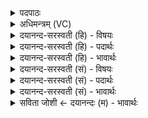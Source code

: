 <details><summary>पदपाठः</summary>

अनु॑। त्वा॒। मा॒ता। म॒न्य॒ता॒म्। अनु॑। पि॒ता। अनु॑। भ्राता॑। सग॑र्भ्य॒ इति॒ सऽग॑र्भ्यः। अनु॑। सखा॑। सयू॑थ्य॒ इति॒ सऽयू॑थ्यः। सा। दे॒वि॒। दे॒वम्। अच्छ॑। इ॒हि॒। इन्द्रा॑य। सोम॑म्। रु॒द्रः। त्वा॒। आ। व॒र्त्त॒य॒तु॒। स्व॒स्ति॑। सोम॑स॒खेति॒ सोम॑ऽसखा। पुनः॑। आ। इ॒हिः॒। २०।
</details>

<details><summary>अधिमन्त्रम् (VC)</summary>

- वाग्विद्युतौ देवते
- वत्स ऋषिः
- साम्नी जगती भुरिग् आर्षी उष्णिक्
- निषादः
</details>

<details><summary>दयानन्द-सरस्वती (हि) - विषयः</summary>

फिर वह वाणी और बिजुली कैसी हैं, इस विषय का उपदेश अगले मन्त्र में किया है ॥
</details>

<details><summary>दयानन्द-सरस्वती (हि) - पदार्थः</summary>

पदार्थान्वयभाषाः -  हे मनुष्य ! जैसे (रुद्रः) परमेश्वर वा ४४ चवालीस वर्ष पर्यन्त अखण्ड ब्रह्मचर्य्याश्रम सेवन से पूर्ण विद्यायुक्त विद्वान् (त्वा) तुझको जिस वाणी वा बिजुली तथा (सोमम्) उत्तम पदार्थसमूह और (स्वस्ति) सुख को (इन्द्राय) परमैश्वर्य्य की प्राप्ति के लिये (आवर्त्तयतु) प्रवृत्त करे और जो (सा) वह (सोमसखा) विद्याप्रकाशयुक्त वाणी और (देवि) दिव्यगुणयुक्त बिजुली (देवम्) उत्तम धर्मात्मा विद्वान् को प्राप्त होती है, वैसे उसको तू (पुनः) बार-बार (अच्छ) अच्छे प्रकार (इहि) प्राप्त हो और इसको ग्रहण करने के लिये (त्वा) तुझ को (माता) उत्पन्न करनेवाली जननी (अनुमन्यताम्) अनुमति अर्थात् आज्ञा देवे, इसी प्रकार (पिता) उत्पन्न करनेवाला जनक (सगर्भ्यः) तुल्य गर्भ में होनेवाला (भ्राता) भाई और (सयूथ्यः) समूह में रहनेवाला (सखा) मित्र ये सब प्रसन्नता पूर्वक आज्ञा देवें, उसको तू (पुनरेहि) अत्यन्त पुरुषार्थ करके बारं-बार प्राप्त हो ॥२०॥
</details>

<details><summary>दयानन्द-सरस्वती (हि) - भावार्थः</summary>

भावार्थभाषाः -  इस मन्त्र में वाचकलुप्तोपमालङ्कार है। प्रश्नः—मनुष्यों को परस्पर किस प्रकार वर्त्तना चाहिये? उत्तरः—जैसे धर्मात्मा, विद्वान्, माता, पिता, भाई, मित्र आदि सत्यव्यवहार में प्रवृत्त हों, वैसे पुत्रादि और जैसे विद्वान् धार्मिक पुत्रादि धर्मयुक्त व्यवहार में वर्त्तें, वैसे माता पिता आदि को भी वर्त्तना चाहिये ॥२०॥
</details>

<details><summary>दयानन्द-सरस्वती (सं) - विषयः</summary>

पुनस्ते कीदृश्यावित्युपदिश्यते ॥
</details>

<details><summary>दयानन्द-सरस्वती (सं) - पदार्थः</summary>

पदार्थान्वयभाषाः -  हे मनुष्य ! यथा रुद्रः परमेश्वरो विद्वान् वा वर्त्तयतु, यां वाणीं विद्युतं सोमं देवं स्वस्ति सुखं यस्मा इन्द्राय आ वर्त्तयतु, सा सोमसखा देवि वाग्विद्युद्वा देवं विद्वांसमेति, तथैव त्वं तस्मै पुनरच्छेहि, पुनः पुनः समन्तात् सम्यग्रीत्या प्राप्नुहि। एतद्विद्यां ग्रहीतुं त्वा त्वां मातानुमन्यतां पितानुमन्यतां सगर्भ्यो भ्राताऽनुमन्यतां सयूथ्यः सखाऽनुमन्यतां त्वं च त्वा तां पुनः पुनः पुरुषार्थेनैहि प्राप्नुहि ॥२०॥
</details>

<details><summary>दयानन्द-सरस्वती (सं) - भावार्थः</summary>

भावार्थभाषाः -  अत्र वाचकलुप्तोपमालङ्कारः। मनुष्यैः परस्परमेवं वर्त्तितव्यं यथा धर्म्मात्मा विदुषी माता धर्म्मात्मा विद्वान् पिता भ्राता मित्रादयश्च सत्ये व्यवहारे प्रवर्तेरँस्तथैव पुत्रादिभिरप्यनुवर्तितव्यम्। यथा च विद्वांसो धार्मिका पुत्रादयो धर्मे व्यवहारे प्रवर्तेरँस्तथैव मात्रादिभिरप्यनुष्ठातव्यमित्येवं सर्वैः परस्परं वर्त्तित्वाऽऽनन्दितव्यम् ॥२०॥
</details>

<details><summary>सविता जोशी ← दयानन्दः (म) - भावार्थः</summary>

भावार्थभाषाः -  या मंत्रात वाचक लुप्तोपमालंकार आहे. प्रश्न ः माणसांनी परस्पर वर्तन कसे करावे? उत्तर ः जसे धर्मात्मा, विद्वान, माता, पिता, बंधू, मित्र इत्यादी सत्य व्यवहाराने वागतात तसेच पुत्र इत्यादींनीही वागावे व विद्वान धार्मिक पुत्र जसा धार्मिक व्यवहार करतो तसे माता व पिता यांनीही वागावे.
</details>